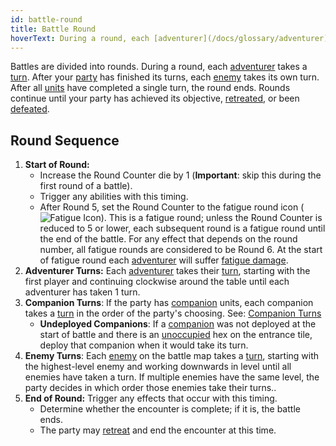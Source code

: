 ```yaml
---
id: battle-round
title: Battle Round
hoverText: During a round, each [adventurer](/docs/glossary/adventurer) takes a [turn](/docs/glossary/turn). After your [party](/docs/glossary/party) has finished its turns, each [enemy](/docs/glossary/enemy) takes its own turn. After all [units](/docs/glossary/unit) have completed a single turn, the round ends
---
```


Battles are divided into rounds. During a round, each [adventurer](/docs/glossary/adventurer) takes a [turn](/docs/glossary/turn). After your [party](/docs/glossary/party) has finished its turns, each [enemy](/docs/glossary/enemy) takes its own turn. After all [units](/docs/glossary/unit) have completed a single turn, the round ends. Rounds continue until your party has achieved its objective, [retreated](/docs/battles/retreat), or been [defeated](/docs/glossary/defeated).

## Round Sequence

1.  **Start of Round:**
    - Increase the Round Counter die by 1 (**Important**: skip this during the first round of a battle).
    - Trigger any abilities with this timing.
    - After Round 5, set the Round Counter to the fatigue round icon (<img src="/icons/fatigue.svg" alt="Fatigue Icon" class="icon-svg" />). This is a fatigue round; unless the Round Counter is reduced to 5 or lower, each subsequent round is a fatigue round until the end of the battle. For any effect that depends on the round number, all fatigue rounds are considered to be Round 6. At the start of fatigue round each [adventurer](/docs/glossary/adventurer) will suffer [fatigue damage](/docs/glossary/fatigue-damage).
2.  **Adventurer Turns:** Each [adventurer](/docs/glossary/adventurer) takes their [turn](/docs/glossary/turn), starting with the first player and continuing clockwise around the table until each adventurer has taken 1 turn.
3.  **Companion Turns**: If the party has [companion](/docs/glossary/companion) units, each companion takes a [turn](/docs/glossary/turn) in the order of the party's choosing. See: [Companion Turns](/docs/glossary/companion#companion-turns)
    - **Undeployed Companions**: If a [companion](/docs/glossary/companion) was not deployed at the start of battle and there is an [unoccupied](/docs/glossary/occupied) hex on the entrance tile, deploy that companion when it would take its turn.
4.  **Enemy Turns**: Each [enemy](/docs/glossary/enemy) on the battle map takes a [turn](/docs/glossary/turn), starting with the highest-level enemy and working downwards in level until all enemies have taken a turn. If multiple enemies have the same level, the party decides in which order those enemies take their turns..
5.  **End of Round:** Trigger any effects that occur with this timing.
    - Determine whether the encounter is complete; if it is, the battle ends.
    - The party may [retreat](/docs/battles/retreat) and end the encounter at this time.
